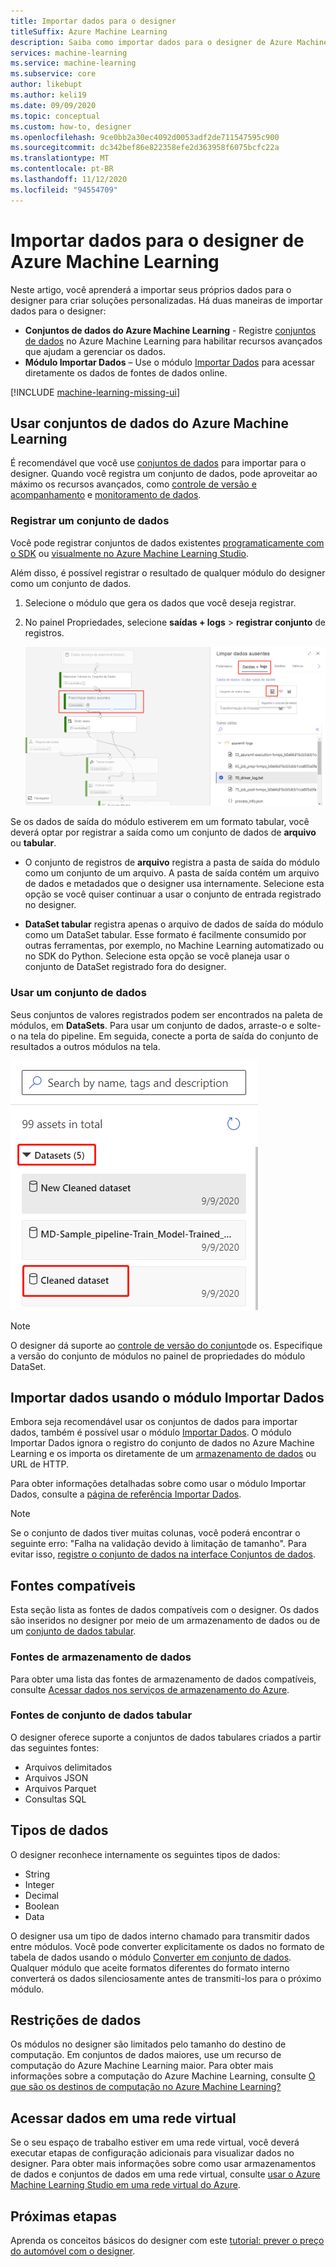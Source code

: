 ```yaml
---
title: Importar dados para o designer
titleSuffix: Azure Machine Learning
description: Saiba como importar dados para o designer de Azure Machine Learning usando conjuntos de dados do Azure Machine Learning e o módulo Import Data.
services: machine-learning
ms.service: machine-learning
ms.subservice: core
author: likebupt
ms.author: keli19
ms.date: 09/09/2020
ms.topic: conceptual
ms.custom: how-to, designer
ms.openlocfilehash: 9ce0bb2a30ec4092d0053adf2de711547595c900
ms.sourcegitcommit: dc342bef86e822358efe2d363958f6075bcfc22a
ms.translationtype: MT
ms.contentlocale: pt-BR
ms.lasthandoff: 11/12/2020
ms.locfileid: "94554709"
---
```

# <a name="import-data-into-azure-machine-learning-designer"></a>Importar dados para o designer de Azure Machine Learning

Neste artigo, você aprenderá a importar seus próprios dados para o designer para criar soluções personalizadas. Há duas maneiras de importar dados para o designer: 

* **Conjuntos de dados do Azure Machine Learning** - Registre [conjuntos de dados](concept-data.md#datasets) no Azure Machine Learning para habilitar recursos avançados que ajudam a gerenciar os dados.
* **Módulo Importar Dados** – Use o módulo [Importar Dados](algorithm-module-reference/import-data.md) para acessar diretamente os dados de fontes de dados online.

[!INCLUDE [machine-learning-missing-ui](../../includes/machine-learning-missing-ui.md)]

## <a name="use-azure-machine-learning-datasets"></a>Usar conjuntos de dados do Azure Machine Learning

É recomendável que você use [conjuntos de dados](concept-data.md#datasets) para importar para o designer. Quando você registra um conjunto de dados, pode aproveitar ao máximo os recursos avançados, como [controle de versão e acompanhamento](how-to-version-track-datasets.md) e [monitoramento de dados](how-to-monitor-datasets.md).

### <a name="register-a-dataset"></a>Registrar um conjunto de dados

Você pode registrar conjuntos de dados existentes [programaticamente com o SDK](how-to-create-register-datasets.md#datasets-sdk) ou [visualmente no Azure Machine Learning Studio](how-to-connect-data-ui.md#create-datasets).

Além disso, é possível registrar o resultado de qualquer módulo do designer como um conjunto de dados.

1. Selecione o módulo que gera os dados que você deseja registrar.

1. No painel Propriedades, selecione **saídas + logs**  >  **registrar conjunto** de registros.

    ![Captura de tela mostrando como navegar até a opção Registrar conjunto de dados](media/how-to-designer-import-data/register-dataset-designer.png)

Se os dados de saída do módulo estiverem em um formato tabular, você deverá optar por registrar a saída como um conjunto de dados de **arquivo** ou **tabular**.

 - O conjunto de registros de **arquivo** registra a pasta de saída do módulo como um conjunto de um arquivo. A pasta de saída contém um arquivo de dados e metadados que o designer usa internamente. Selecione esta opção se você quiser continuar a usar o conjunto de entrada registrado no designer. 

 - **DataSet tabular** registra apenas o arquivo de dados de saída do módulo como um DataSet tabular. Esse formato é facilmente consumido por outras ferramentas, por exemplo, no Machine Learning automatizado ou no SDK do Python. Selecione esta opção se você planeja usar o conjunto de DataSet registrado fora do designer.  



### <a name="use-a-dataset"></a>Usar um conjunto de dados

Seus conjuntos de valores registrados podem ser encontrados na paleta de módulos, em **DataSets**. Para usar um conjunto de dados, arraste-o e solte-o na tela do pipeline. Em seguida, conecte a porta de saída do conjunto de resultados a outros módulos na tela. 

![Captura de tela mostrando o local dos conjuntos de dados salvos na paleta do designer](media/how-to-designer-import-data/use-datasets-designer.png)


> [!NOTE]
> O designer dá suporte ao [controle de versão do conjunto](how-to-version-track-datasets.md)de os. Especifique a versão do conjunto de módulos no painel de propriedades do módulo DataSet.


## <a name="import-data-using-the-import-data-module"></a>Importar dados usando o módulo Importar Dados

Embora seja recomendável usar os conjuntos de dados para importar dados, também é possível usar o módulo [Importar Dados](algorithm-module-reference/import-data.md). O módulo Importar Dados ignora o registro do conjunto de dados no Azure Machine Learning e os importa os diretamente de um [armazenamento de dados](concept-data.md#datastores) ou URL de HTTP.

Para obter informações detalhadas sobre como usar o módulo Importar Dados, consulte a [página de referência Importar Dados](algorithm-module-reference/import-data.md).

> [!NOTE]
> Se o conjunto de dados tiver muitas colunas, você poderá encontrar o seguinte erro: "Falha na validação devido à limitação de tamanho". Para evitar isso, [registre o conjunto de dados na interface Conjuntos de dados](how-to-connect-data-ui.md#create-datasets).

## <a name="supported-sources"></a>Fontes compatíveis

Esta seção lista as fontes de dados compatíveis com o designer. Os dados são inseridos no designer por meio de um armazenamento de dados ou de um [conjunto de dados tabular](how-to-create-register-datasets.md#dataset-types).

### <a name="datastore-sources"></a>Fontes de armazenamento de dados
Para obter uma lista das fontes de armazenamento de dados compatíveis, consulte [Acessar dados nos serviços de armazenamento do Azure](how-to-access-data.md#supported-data-storage-service-types).

### <a name="tabular-dataset-sources"></a>Fontes de conjunto de dados tabular

O designer oferece suporte a conjuntos de dados tabulares criados a partir das seguintes fontes:
 * Arquivos delimitados
 * Arquivos JSON
 * Arquivos Parquet
 * Consultas SQL

## <a name="data-types"></a>Tipos de dados

O designer reconhece internamente os seguintes tipos de dados:

* String
* Integer
* Decimal
* Boolean
* Data

O designer usa um tipo de dados interno chamado para transmitir dados entre módulos. Você pode converter explicitamente os dados no formato de tabela de dados usando o módulo [Converter em conjunto de dados](algorithm-module-reference/convert-to-dataset.md). Qualquer módulo que aceite formatos diferentes do formato interno converterá os dados silenciosamente antes de transmiti-los para o próximo módulo.

## <a name="data-constraints"></a>Restrições de dados

Os módulos no designer são limitados pelo tamanho do destino de computação. Em conjuntos de dados maiores, use um recurso de computação do Azure Machine Learning maior. Para obter mais informações sobre a computação do Azure Machine Learning, consulte [O que são os destinos de computação no Azure Machine Learning?](concept-compute-target.md#azure-machine-learning-compute-managed)

## <a name="access-data-in-a-virtual-network"></a>Acessar dados em uma rede virtual

Se o seu espaço de trabalho estiver em uma rede virtual, você deverá executar etapas de configuração adicionais para visualizar dados no designer. Para obter mais informações sobre como usar armazenamentos de dados e conjuntos de dados em uma rede virtual, consulte [usar o Azure Machine Learning Studio em uma rede virtual do Azure](how-to-enable-studio-virtual-network.md).

## <a name="next-steps"></a>Próximas etapas

Aprenda os conceitos básicos do designer com este [tutorial: prever o preço do automóvel com o designer](tutorial-designer-automobile-price-train-score.md).
